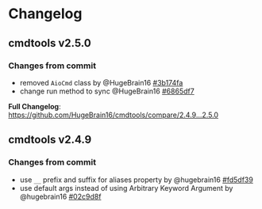 # Changelog

## cmdtools v2.5.0

### Changes from commit

- removed `AioCmd` class by @HugeBrain16 [#3b174fa](https://github.com/HugeBrain16/cmdtools/commit/3b174faef6ada243ab4823d98b2eae91ed1d6b18)
- change run method to sync @HugeBrain16 [#6865df7](https://github.com/HugeBrain16/cmdtools/commit/6865df7db65f900ae4ccc20537d071d8545628f5)

**Full Changelog**: https://github.com/HugeBrain16/cmdtools/compare/2.4.9...2.5.0

## cmdtools v2.4.9

### Changes from commit

- use `__` prefix and suffix for aliases property by @hugebrain16 [#fd5df39](https://github.com/HugeBrain16/cmdtools/commit/fd5df392c59ffec7898278b01cbc4ba9e680d380)
- use default args instead of using Arbitrary Keyword Argument by @hugebrain16 [#02c9d8f](https://github.com/HugeBrain16/cmdtools/commit/02c9d8fa7b4c7d207df0c30cb8e056f6fd327ec0)
